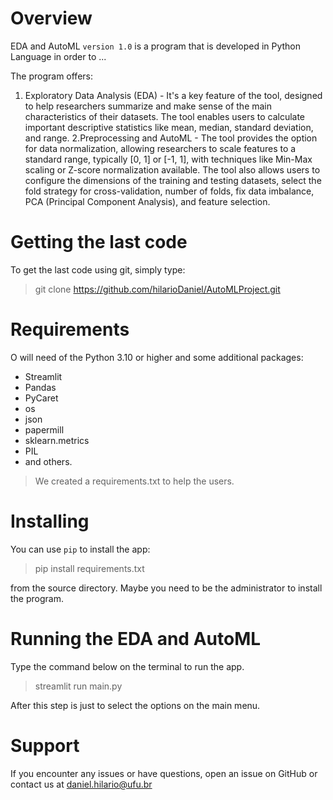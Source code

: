 # Overview

EDA and AutoML `version 1.0` is a program that is developed in Python Language in order to ...

The program offers:
1. Exploratory Data Analysis (EDA) - It's a key feature of the tool, designed to help researchers summarize and make sense of the main characteristics of their datasets. The tool enables users to calculate important descriptive statistics like mean, median, standard deviation, and range.
2.Preprocessing and AutoML - The tool provides the option for data normalization, allowing researchers to scale features to a standard range, typically [0, 1] or [-1, 1], with techniques like Min-Max scaling or Z-score normalization available. The tool also allows users to configure the dimensions of the training and testing datasets, select the fold strategy for cross-validation, number of folds, fix data imbalance, PCA (Principal Component Analysis), and feature selection.

# Getting the last code
To get the last code using git, simply type:
> git clone https://github.com/hilarioDaniel/AutoMLProject.git

# Requirements
O will need of the Python 3.10 or higher and some additional packages:
* Streamlit
* Pandas
* PyCaret
* os
* json
* papermill
* sklearn.metrics
* PIL
* and others.

> We created a requirements.txt to help the users.

# Installing
You can use `pip` to install the app:

> pip install requirements.txt

from the source directory. Maybe you need to be the administrator to install the program.

# Running the EDA and AutoML

Type the command below on the terminal to run the app.

> streamlit run main.py

After this step is just to select the options on the main menu.

# Support
If you encounter any issues or have questions, open an issue on GitHub or contact us at daniel.hilario@ufu.br





